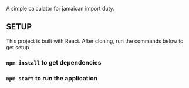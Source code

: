 A simple calculator for jamaican import duty. 

## SETUP

This project is built with React. After cloning, run the commands below to get setup.

### `npm install` to get dependencies

### `npm start` to run the application
